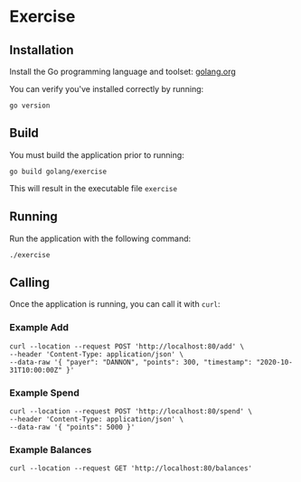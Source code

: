 # Exercise

## Installation

Install the Go programming language and toolset: [golang.org](https://golang.org/doc/install)

You can verify you've installed correctly by running:
```
go version
```

## Build

You must build the application prior to running:
```
go build golang/exercise
```

This will result in the executable file `exercise`

## Running

Run the application with the following command:

```
./exercise
```

## Calling

Once the application is running, you can call it with `curl`:

### Example Add
```shell
curl --location --request POST 'http://localhost:80/add' \
--header 'Content-Type: application/json' \
--data-raw '{ "payer": "DANNON", "points": 300, "timestamp": "2020-10-31T10:00:00Z" }'
```

### Example Spend
```shell
curl --location --request POST 'http://localhost:80/spend' \
--header 'Content-Type: application/json' \
--data-raw '{ "points": 5000 }'
```

### Example Balances
```shell
curl --location --request GET 'http://localhost:80/balances'
```
